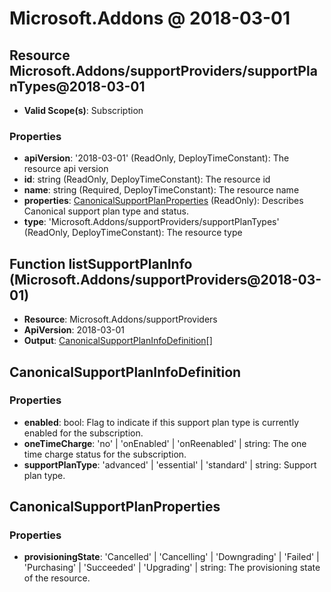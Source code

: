 # Microsoft.Addons @ 2018-03-01

## Resource Microsoft.Addons/supportProviders/supportPlanTypes@2018-03-01
* **Valid Scope(s)**: Subscription
### Properties
* **apiVersion**: '2018-03-01' (ReadOnly, DeployTimeConstant): The resource api version
* **id**: string (ReadOnly, DeployTimeConstant): The resource id
* **name**: string (Required, DeployTimeConstant): The resource name
* **properties**: [CanonicalSupportPlanProperties](#canonicalsupportplanproperties) (ReadOnly): Describes Canonical support plan type and status.
* **type**: 'Microsoft.Addons/supportProviders/supportPlanTypes' (ReadOnly, DeployTimeConstant): The resource type

## Function listSupportPlanInfo (Microsoft.Addons/supportProviders@2018-03-01)
* **Resource**: Microsoft.Addons/supportProviders
* **ApiVersion**: 2018-03-01
* **Output**: [CanonicalSupportPlanInfoDefinition](#canonicalsupportplaninfodefinition)[]

## CanonicalSupportPlanInfoDefinition
### Properties
* **enabled**: bool: Flag to indicate if this support plan type is currently enabled for the subscription.
* **oneTimeCharge**: 'no' | 'onEnabled' | 'onReenabled' | string: The one time charge status for the subscription.
* **supportPlanType**: 'advanced' | 'essential' | 'standard' | string: Support plan type.

## CanonicalSupportPlanProperties
### Properties
* **provisioningState**: 'Cancelled' | 'Cancelling' | 'Downgrading' | 'Failed' | 'Purchasing' | 'Succeeded' | 'Upgrading' | string: The provisioning state of the resource.

